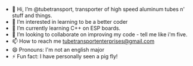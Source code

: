 - 👋 Hi, I’m @tubetransport, transporter of high speed aluminum tubes n' stuff and things.
- 👀 I’m interested in learning to be a better coder
- 🌱 I’m currently learning C++ on ESP boards.
- 💞️ I’m looking to collaborate on improving my code - tell me like i'm five.
- 📫 How to reach me tubetransportenterprises@gmail.com
- 😄 Pronouns: I'm not an english major
- ⚡ Fun fact: I have personally seen a pig fly!

<!---
tubetransport/tubetransport is a ✨ special ✨ repository because its `README.md` (this file) appears on your GitHub profile.
You can click the Preview link to take a look at your changes.
--->

